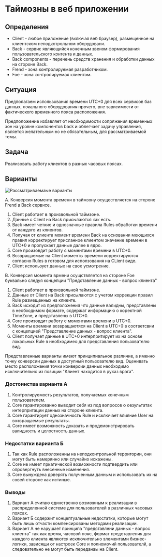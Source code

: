 # Таймозны в веб приложении

## Определения
+ Client - любое приложение (включая веб браузер), размещенное на клиентском неподкотрольном оборудовани.
+ Back - сервис являющийся конечным звеном формирования пользовательского контента и данных.
+ Back components - перечень средств хранения и обработки данных на стороне Back.
+ Frend - зона контролируемая разработчиком.
+ Foe - зона контролируемая клиентом.

## Ситуация
Предполагаем использования времени UTC+0 для всех сервисов баз данных, локального оборудования прочего, вне зависимости от фактического временного пояса расположения.

Предположение избавляет от необходимости сопряжения временных зон на уровне компонентов back и облегчает задачу управления, является желательным но не обязательным, для рассматриваемой темы.

## Задача
Реализовать работу клиентов в разных часовых поясах.

## Варианты

![Рассматриваемаые варианты](johnthesmith/scraps/blob/main/images/TimeZoneFrienOrFoe.jpg)

A. Конверсия момента времени в таймзону осуществляется на стороне Frend в Back сервисе.

1. Client работает в произвольной таймзоне. 
0. Данные с Client на Back присылаются как есть. 
0. Back имеет четкие и однозначные правила Rules обработки времени от каждого из клиентов. 
0. Получая от клиента момент времени Back на основании меющихся правил корректирует присланное клиентом значение времени в UTC+0 и пропускает данные далее в ядро.
0. Core произовдит работу с моментами времени в UTC+0.
0. Возвращаемые на Client моменты времени корректируются согласно Rules в готовом для исползования на CLient виде.
0. Client использует данные на свое усмотрение.

B. Конверсия момента врмени осущствляется на стороне Foe буквально следуя концепции "Представление данных - вопрос клиента"

1. Client работает в произвольной таймзоне. 
0. Данные от Сlient на Back присылаются с учетом коррекции правил Rule размещенных на клиенте.
0. Back исходит из предположения что данные валидны, представлены в необходимом формате, содержат информацию о коректной TimeZone, и представлены в UTC+0.
0. Core произовдит работу с моментами времени в UTC+0.
0. Моменты времени возвращаютяся на Client в UTC+0 в соответсвии с концепцией "Представление данных - вопрос клиента".
0. Client получает данные в UTC+0 интерпритирует их на основе локальных Rule в необходимео для представления пользователю вид.

Представленные варианты имеют принципиальное различие, а именно точку конверсии данных в доступный пользователю вид.
Оценивать место расположения точки конверсии данных необходимо исключительно из позиции "Клиент находится в руказ врага". 

### Достоинства варианта А

1. Контролируемость результатов, получаемых конечным пользователем.
0. Core гарантированно выводит себя из под вопросов о оезультатах интерпритации данных на стороне клиента.
0. Core гарантирует однозначность Rule и исключает влияние User на возвращаемые результаты.
0. Core имеет возможность доказать и продемонстрировать валидность и целостность данных.   

### Недостатки варианта Б

1. Так как Rule расположениы на неподконтрольной территории, они могут быть намерянно или случайно искажены.
0. Core не имеет пркатической возможности подтвердить или опровергнуть внесенные изменения.
0. Соre вынуждена доверять полученным данным и использовать их на совей стороне как истиные.
    
### Выводы
1. Вариант A cчитаю единственно возможным к реализации в распределенной системе для пользователей в различных часовых поясах.
0. Вариант Б содержит концептуальные недостатки, которые могут быть лишь отчасти компенсированы методами реализации.
0. Вариант А не нарушает принципа "представлени данных - вопрос клиента" так как время, часовой пояс, формат представления для каждого клиента являются исключительно элементами бизнес-логики, зависящи от настроек Core и полномочий пользователй, а следовательно не могут быть переданаы на Client.
